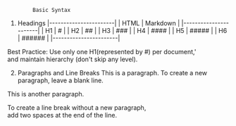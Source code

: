             Basic Syntax
1. Headings
|-----------------------|
|   HTML    |  Markdown |
|-----------------------|
|   H1      |   #       |
|   H2      |   ##      |
|   H3      |   ###     |
|   H4      |   ####    |
|   H5      |   #####   |
|   H6      |   ######  |
|-----------------------|

Best Practice: Use only one H1(represented by #) per document,'  
               and maintain hierarchy (don't skip any level).


2. Paragraphs and Line Breaks
This is a paragraph. To create a new paragraph, leave a blank line.

This is another paragraph.

To create a line break without a new paragraph,  
add two spaces at the end of the line.